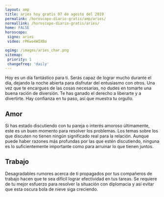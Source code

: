```yaml
---
layout: amp
title: aries hoy gratis 07 de agosto del 2019 
permalink: /horoscopo-diario-gratis/amp/aries/
normallink: /horoscopo-diario-gratis/aries/
home: FALSE
horoscopo:
 signo: aries
 video: rPKwo4WIXBo

ogimg: /images/aries_char.png
sitemap:
 priority: 1
 changefreq: 'daily'
---
```



Hoy es un día fantástico para ti. Serás capaz de lograr mucho durante el día, dejando la noche abierta para disfrutar del entusiasmo con otros. Una vez que te encargues de las cosas necesarias, no dudes en tomarte una buena ración de diversión. Te has ganado el derecho a liberarte y a divertirte. Hay confianza en tu paso, así que muestra tu orgullo.

## Amor

Si has estado discutiendo con tu pareja o interés amoroso últimamente, este es un buen momento para resolver los problemas. Los temas sobre los que discuten no tienen ningún significado real para la relación. Aunque puede haber razones más profundas por las que estén discutiendo, ninguna es lo suficientemente importante como para arruinar lo que tienen juntos.

## Trabajo

Desagradables rumores acerca de ti propagados por tus compañeros de trabajo hacen que te sea difícil lograr efectividad en tus tareas. Se requiere de tu mejor esfuerzo para resolver la situación con diplomacia y así evitar que esta oscura bola de nieve siga creciendo.